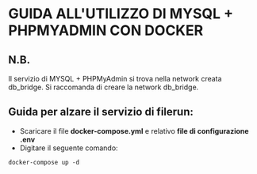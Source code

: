 # GUIDA ALL'UTILIZZO DI MYSQL + PHPMYADMIN CON DOCKER

## N.B.

Il servizio di MYSQL + PHPMyAdmin si trova nella network creata db_bridge. Si raccomanda di creare la network db_bridge.

## Guida per alzare il servizio di **filerun**:

- Scaricare il file **docker-compose.yml** e relativo **file di configurazione .env**
- Digitare il seguente comando:

```
docker-compose up -d
```